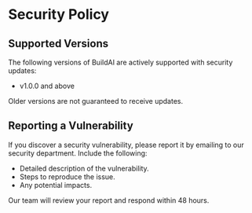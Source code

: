 # Security Policy

## Supported Versions
The following versions of BuildAI are actively supported with security updates:
- v1.0.0 and above

Older versions are not guaranteed to receive updates.

## Reporting a Vulnerability
If you discover a security vulnerability, please report it by emailing to our security department. Include the following:
- Detailed description of the vulnerability.
- Steps to reproduce the issue.
- Any potential impacts.

Our team will review your report and respond within 48 hours.

